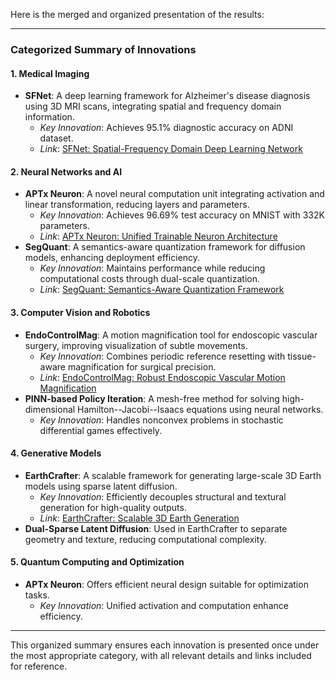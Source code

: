 Here is the merged and organized presentation of the results:

---

### Categorized Summary of Innovations

#### **1. Medical Imaging**
- **SFNet**: A deep learning framework for Alzheimer's disease diagnosis using 3D MRI scans, integrating spatial and frequency domain information.
  - *Key Innovation*: Achieves 95.1% diagnostic accuracy on ADNI dataset.
  - *Link*: [SFNet: Spatial-Frequency Domain Deep Learning Network](https://arxiv.org/abs/2507.16267)

#### **2. Neural Networks and AI**
- **APTx Neuron**: A novel neural computation unit integrating activation and linear transformation, reducing layers and parameters.
  - *Key Innovation*: Achieves 96.69% test accuracy on MNIST with 332K parameters.
  - *Link*: [APTx Neuron: Unified Trainable Neuron Architecture](https://arxiv.org/abs/2507.14270)
- **SegQuant**: A semantics-aware quantization framework for diffusion models, enhancing deployment efficiency.
  - *Key Innovation*: Maintains performance while reducing computational costs through dual-scale quantization.
  - *Link*: [SegQuant: Semantics-Aware Quantization Framework](https://arxiv.org/abs/2507.14811)

#### **3. Computer Vision and Robotics**
- **EndoControlMag**: A motion magnification tool for endoscopic vascular surgery, improving visualization of subtle movements.
  - *Key Innovation*: Combines periodic reference resetting with tissue-aware magnification for surgical precision.
  - *Link*: [EndoControlMag: Robust Endoscopic Vascular Motion Magnification](https://arxiv.org/abs/2507.15292)
- **PINN-based Policy Iteration**: A mesh-free method for solving high-dimensional Hamilton--Jacobi--Isaacs equations using neural networks.
  - *Key Innovation*: Handles nonconvex problems in stochastic differential games effectively.

#### **4. Generative Models**
- **EarthCrafter**: A scalable framework for generating large-scale 3D Earth models using sparse latent diffusion.
  - *Key Innovation*: Efficiently decouples structural and textural generation for high-quality outputs.
  - *Link*: [EarthCrafter: Scalable 3D Earth Generation](https://arxiv.org/abs/2507.16535)
- **Dual-Sparse Latent Diffusion**: Used in EarthCrafter to separate geometry and texture, reducing computational complexity.

#### **5. Quantum Computing and Optimization**
- **APTx Neuron**: Offers efficient neural design suitable for optimization tasks.
  - *Key Innovation*: Unified activation and computation enhance efficiency.

---

This organized summary ensures each innovation is presented once under the most appropriate category, with all relevant details and links included for reference.